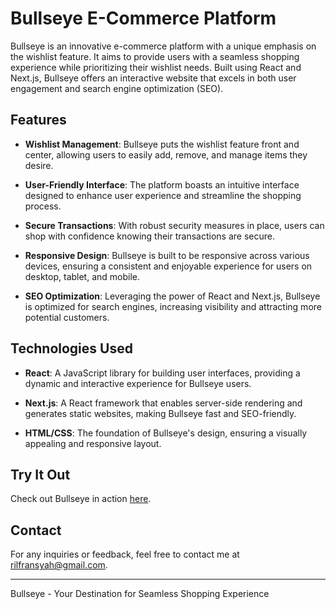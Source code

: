 # Bullseye E-Commerce Platform

Bullseye is an innovative e-commerce platform with a unique emphasis on the wishlist feature. It aims to provide users with a seamless shopping experience while prioritizing their wishlist needs. Built using React and Next.js, Bullseye offers an interactive website that excels in both user engagement and search engine optimization (SEO).

## Features

- **Wishlist Management**: Bullseye puts the wishlist feature front and center, allowing users to easily add, remove, and manage items they desire.
- **User-Friendly Interface**: The platform boasts an intuitive interface designed to enhance user experience and streamline the shopping process.

- **Secure Transactions**: With robust security measures in place, users can shop with confidence knowing their transactions are secure.

- **Responsive Design**: Bullseye is built to be responsive across various devices, ensuring a consistent and enjoyable experience for users on desktop, tablet, and mobile.

- **SEO Optimization**: Leveraging the power of React and Next.js, Bullseye is optimized for search engines, increasing visibility and attracting more potential customers.

## Technologies Used

- **React**: A JavaScript library for building user interfaces, providing a dynamic and interactive experience for Bullseye users.

- **Next.js**: A React framework that enables server-side rendering and generates static websites, making Bullseye fast and SEO-friendly.

- **HTML/CSS**: The foundation of Bullseye's design, ensuring a visually appealing and responsive layout.

## Try It Out

Check out Bullseye in action [here](https://bullseye-nu.vercel.app/).

## Contact

For any inquiries or feedback, feel free to contact me at [rilfransyah@gmail.com](mailto:rilfransyah@gmail.com).

---

Bullseye - Your Destination for Seamless Shopping Experience
